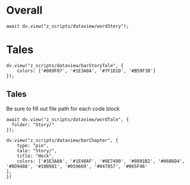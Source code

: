 # Overall
```dataviewjs
await dv.view("z_scripts/dataview/wordStory");
```
# Tales
```dataviewjs
dv.view("z_scripts/dataview/barStoryTale", { 
	colors: ['#089F87', '#1E3A8A', '#7F1D1D', '#B59F3B'] 
});
```
## Tales

Be sure to fill out file path for each code block
```dataviewjs
await dv.view("z_scripts/dataview/wordTale", {
  folder: "Story/"
});
```
```dataviewjs 
dv.view("z_scripts/dataview/barChapter", {
    type: "pie",
    tale: "Story/", 
    title: "Heck",
    colors: ['#1E3A8A', '#1E40AF', '#0E7490', '#0891B2', '#06B6D4', 
'#0D9488', '#10B981', '#059669', '#047857', '#065F46'
],
})
```
